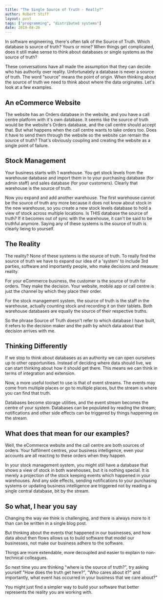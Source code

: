 ```yaml
---
title: "The Single Source of Truth - Really?"
author: Robert Stiff
layout: post
tags: ["programming", "distributed systems"]
date: 2019-08-26
---
```


In software engineering, there's often talk of the Source of Truth. Which database is source of truth? Yours or mine? When things get complicated, does it still make sense to think about databases or single systems as the source of truth?

<!--more-->

These conversations have all made the assumption that they can decide who has authority over reality. Unfortunately a database is never a source of truth. The word "source" means the point of origin. When thinking about the source of truth we need to think about where the data originates. Let's look at a few examples.

## An eCommerce Website

The website has an Orders database in the website, and you have a call centre platform with it's own database. It seems like the source of truth would be  the website's Orders database, and the call centre should accept that. But what happens when the call centre wants to take orders too. Does it have to send them through the website so the website can remain the source of truth? That's obviously coupling and creating the website as a single point of failure. 

## Stock Management

Your business starts with 1 warehouse. You get stock levels from the warehouse database and import them in to your purchasing database (for admin staff) and sales database (for your customers). Clearly that warehouse is the source of truth.

Now you expand and add another warehouse. The first warehouse cannot be the source of truth any more because it does not know about stock in the new warehouse, so you create a new stock levels database to hold a view of stock across multiple locations. Is THIS database the source of truth? If it becomes out of sync with the warehouse, it can't be said to be truthful anymore. Saying any of these systems is the source of truth is clearly lieing to yourself.

## The Reality

The reality? None of these systems is the source of truth. To really find the source of truth we have to expand our idea of a 'system' to include 3rd parties, software and importantly people, who make decisions and measure reality. 

For your eCommerce business, the customer is the source of truth for orders. They make the decision. Your website, mobile app or call centre is just the channel by which they place their order. 

For the stock management system, the source of truth is the staff in the warehouse, actually counting stock and recording it on their tablets. Both warehouse databases are equally the source of their respective truths.

So the phrase Source of Truth doesn't refer to which database I have built, it refers to the decision maker and the path by which data about that decision arrives with me.

## Thinking Differently

If we stop to think about databases as an authority we can open ourselves up to other opportunities. Instead of deciding where data should live, we can start thinking about how it should get there. This means we can think in terms of integration and extension. 

Now, a more useful toolset to use is that of event streams. The events may come from multiple places or go to multiple places, but the stream is where you can find that truth.

Databases become storage utilities, and the event stream becomes the centre of your system. Databases can be populated by reading the stream; notifications and other side effects can be triggered by things happening on the stream.

## What does that mean for our examples?

Well, the eCommerce website and the call centre are both sources of orders. Your fulfilment centres, your business intelligence, even your accounts are all reacting to these orders when they happen.

In your stock management system, you might still have a database that shows a view of stock in both warehouses, but it is nothing special. It is merely a projection of the stock keeping events which happened in your warehouses. And any side effects, sending notifications to your purchasing systems or updating business intelligence are triggered not by reading a single central database, bit by the stream.

## So what, I hear you say

Changing the way we think is challenging, and there is always more to it than can be written in a single blog post. 

But thinking about the events that happened in our businesses, and how data about then flows allows us to build software that model our businesses, not make our business adhere to the software.

Things are more extendable, more decoupled and easier to explain to non-technical colleagues.

So next time you are thinking "where is the source of truth?", try asking yourself "How does the truth get here?", "Who cares about it?" and importantly, what event has occurred in your business that we care about?"

You might just find a simpler way to build your software that better represents the reality you are working with.
